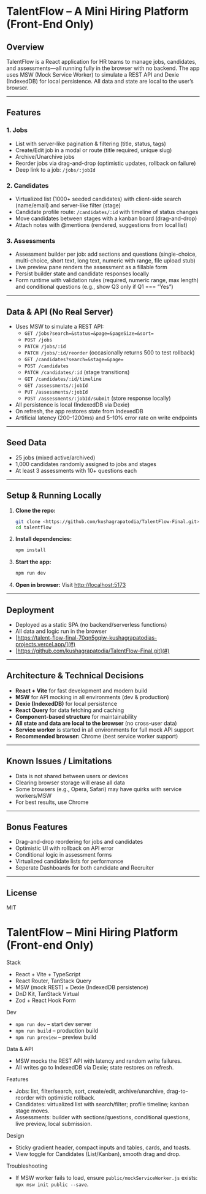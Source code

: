 # TalentFlow – A Mini Hiring Platform (Front-End Only)

## Overview
TalentFlow is a React application for HR teams to manage jobs, candidates, and assessments—all running fully in the browser with no backend. The app uses MSW (Mock Service Worker) to simulate a REST API and Dexie (IndexedDB) for local persistence. All data and state are local to the user’s browser.

---

## Features

### 1. Jobs
- List with server-like pagination & filtering (title, status, tags)
- Create/Edit job in a modal or route (title required, unique slug)
- Archive/Unarchive jobs
- Reorder jobs via drag-and-drop (optimistic updates, rollback on failure)
- Deep link to a job: `/jobs/:jobId`

### 2. Candidates
- Virtualized list (1000+ seeded candidates) with client-side search (name/email) and server-like filter (stage)
- Candidate profile route: `/candidates/:id` with timeline of status changes
- Move candidates between stages with a kanban board (drag-and-drop)
- Attach notes with @mentions (rendered, suggestions from local list)

### 3. Assessments
- Assessment builder per job: add sections and questions (single-choice, multi-choice, short text, long text, numeric with range, file upload stub)
- Live preview pane renders the assessment as a fillable form
- Persist builder state and candidate responses locally
- Form runtime with validation rules (required, numeric range, max length) and conditional questions (e.g., show Q3 only if Q1 === “Yes”)

---

## Data & API (No Real Server)
- Uses MSW to simulate a REST API:
  - `GET /jobs?search=&status=&page=&pageSize=&sort=`
  - `POST /jobs`
  - `PATCH /jobs/:id`
  - `PATCH /jobs/:id/reorder` (occasionally returns 500 to test rollback)
  - `GET /candidates?search=&stage=&page=`
  - `POST /candidates`
  - `PATCH /candidates/:id` (stage transitions)
  - `GET /candidates/:id/timeline`
  - `GET /assessments/:jobId`
  - `PUT /assessments/:jobId`
  - `POST /assessments/:jobId/submit` (store response locally)
- All persistence is local (IndexedDB via Dexie)
- On refresh, the app restores state from IndexedDB
- Artificial latency (200–1200ms) and 5–10% error rate on write endpoints

---

## Seed Data
- 25 jobs (mixed active/archived)
- 1,000 candidates randomly assigned to jobs and stages
- At least 3 assessments with 10+ questions each

---

## Setup & Running Locally
1. **Clone the repo:**
	```sh
	git clone <https://github.com/kushagrapatodia/TalentFlow-Final.git>
	cd talentflow
	```
2. **Install dependencies:**
	```sh
	npm install
	```
3. **Start the app:**
	```sh
	npm run dev
	```
4. **Open in browser:**
	Visit [http://localhost:5173](http://localhost:5173)

---

## Deployment
- Deployed as a static SPA (no backend/serverless functions)
- All data and logic run in the browser
- [https://talent-flow-final-70qn5gqiw-kushagrapatodias-projects.vercel.app/](#)
- [https://github.com/kushagrapatodia/TalentFlow-Final.git](#) 

---

## Architecture & Technical Decisions
- **React + Vite** for fast development and modern build
- **MSW** for API mocking in all environments (dev & production)
- **Dexie (IndexedDB)** for local persistence
- **React Query** for data fetching and caching
- **Component-based structure** for maintainability
- **All state and data are local to the browser** (no cross-user data)
- **Service worker** is started in all environments for full mock API support
- **Recommended browser:** Chrome (best service worker support)

---

## Known Issues / Limitations
- Data is not shared between users or devices
- Clearing browser storage will erase all data
- Some browsers (e.g., Opera, Safari) may have quirks with service workers/MSW
- For best results, use Chrome

---

## Bonus Features
- Drag-and-drop reordering for jobs and candidates
- Optimistic UI with rollback on API error
- Conditional logic in assessment forms
- Virtualized candidate lists for performance
- Seperate Dashboards for both candidate and Recruiter
---

## License
MIT
# TalentFlow – Mini Hiring Platform (Front-end Only)

Stack
- React + Vite + TypeScript
- React Router, TanStack Query
- MSW (mock REST) + Dexie (IndexedDB persistence)
- DnD Kit, TanStack Virtual
- Zod + React Hook Form

Dev
- `npm run dev` – start dev server
- `npm run build` – production build
- `npm run preview` – preview build

Data & API
- MSW mocks the REST API with latency and random write failures.
- All writes go to IndexedDB via Dexie; state restores on refresh.

Features
- Jobs: list, filter/search, sort, create/edit, archive/unarchive, drag-to-reorder with optimistic rollback.
- Candidates: virtualized list with search/filter; profile timeline; kanban stage moves.
- Assessments: builder with sections/questions, conditional questions, live preview, local submission.

Design
- Sticky gradient header, compact inputs and tables, cards, and toasts.
- View toggle for Candidates (List/Kanban), smooth drag and drop.

Troubleshooting
- If MSW worker fails to load, ensure `public/mockServiceWorker.js` exists: `npx msw init public --save`.
